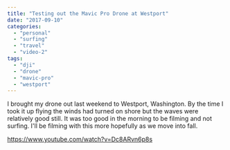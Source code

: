 ```yaml
---
title: "Testing out the Mavic Pro Drone at Westport"
date: "2017-09-10"
categories: 
  - "personal"
  - "surfing"
  - "travel"
  - "video-2"
tags: 
  - "dji"
  - "drone"
  - "mavic-pro"
  - "westport"
---
```


I brought my drone out last weekend to Westport, Washington. By the time I took it up flying the winds had turned on shore but the waves were relatively good still. It was too good in the morning to be filming and not surfing. I'll be filming with this more hopefully as we move into fall.

https://www.youtube.com/watch?v=Dc8ARvn6p8s
